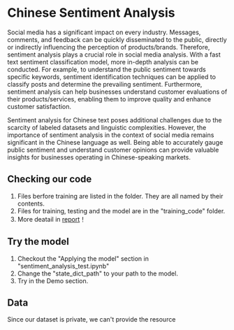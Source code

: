 # **Chinese Sentiment Analysis**
Social media has a significant impact on every industry. Messages, comments, and feedback can be quickly disseminated to the public, directly or indirectly influencing the perception of products/brands. Therefore, sentiment analysis plays a crucial role in social media analysis. With a fast text sentiment classification model, more in-depth analysis can be conducted. For example, to understand the public sentiment towards specific keywords, sentiment identification techniques can be applied to classify posts and determine the prevailing sentiment. Furthermore, sentiment analysis can help businesses understand customer evaluations of their products/services, enabling them to improve quality and enhance customer satisfaction.

Sentiment analysis for Chinese text poses additional challenges due to the scarcity of labeled datasets and linguistic complexities. However, the importance of sentiment analysis in the context of social media remains significant in the Chinese language as well. Being able to accurately gauge public sentiment and understand customer opinions can provide valuable insights for businesses operating in Chinese-speaking markets.


## **Checking our code**

1.   Files berfore training are listed in the folder. They are all named by their contents.
2.   Files for training, testing and the model are in the "training_code" folder. 
3.   More deatail in [report](Chinese-sentiment-analysis/report(Chinese).docx)！

## **Try the model**


1.   Checkout the "Applying the model" section in "sentiment_analysis_test.ipynb" 
2.   Change the "state_dict_path" to your path to the model.
3. Try in the Demo section.


## **Data**

Since our dataset is private, we can't provide the resource
